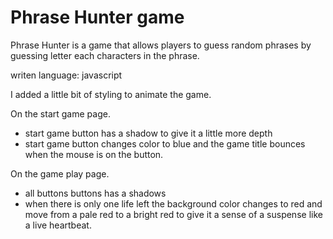 # Phrase Hunter game

Phrase Hunter is a game that allows players to guess random phrases by guessing letter each characters
in the phrase.

writen language: javascript

I added a little bit of styling to animate the game.

On the start game page.
 * start game button has a shadow to give it a little more depth
 * start game button changes color to blue and the game title bounces when the mouse is on the button.

On the game play page.
 * all buttons buttons has a shadows
 * when there is only one life left the background color changes to red and move from a pale red to a bright red
   to give it a sense of a suspense like a live heartbeat.
